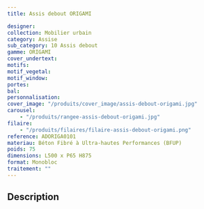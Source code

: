 ```yaml
---
title: Assis debout ORIGAMI

designer:
collection: Mobilier urbain
category: Assise
sub_category: 10 Assis debout
gamme: ORIGAMI
cover_undertext:
motifs:
motif_vegetal:
motif_window:
portes:
bal:
personnalisation:
cover_image: "/produits/cover_image/assis-debout-origami.jpg"
carousel:
    - "/produits/rangee-assis-debout-origami.jpg"
filaire:
    - "/produits/filaires/filaire-assis-debout-origami.png"
reference: ADORIGA0101
materiau: Béton Fibré à Ultra-hautes Performances (BFUP)
poids: 75
dimensions: L500 x P65 H875
format: Monobloc
traitement: ""
---
```


## Description
